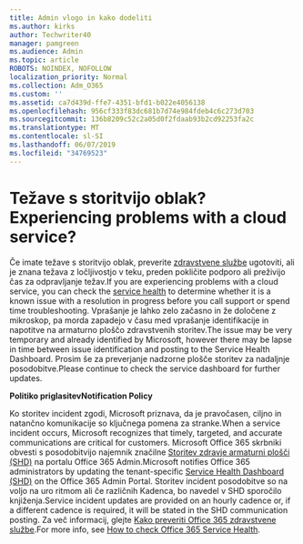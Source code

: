 ```yaml
---
title: Admin vlogo in kako dodeliti
ms.author: kirks
author: Techwriter40
manager: pamgreen
ms.audience: Admin
ms.topic: article
ROBOTS: NOINDEX, NOFOLLOW
localization_priority: Normal
ms.collection: Adm_O365
ms.custom: ''
ms.assetid: ca7d439d-ffe7-4351-bfd1-b022e4056138
ms.openlocfilehash: 956cf333f83dc681b7d74e984fdeb4c6c273d703
ms.sourcegitcommit: 136b8209c52c2a05d0f2fdaab93b2cd92253fa2c
ms.translationtype: MT
ms.contentlocale: sl-SI
ms.lasthandoff: 06/07/2019
ms.locfileid: "34769523"
---
```

# <a name="experiencing-problems-with-a-cloud-service"></a><span data-ttu-id="6b9cb-102">Težave s storitvijo oblak?</span><span class="sxs-lookup"><span data-stu-id="6b9cb-102">Experiencing problems with a cloud service?</span></span>

<span data-ttu-id="6b9cb-103">Če imate težave s storitvijo oblak, preverite [zdravstvene službe](https://admin.microsoft.com/AdminPortal/Home#/servicehealth) ugotoviti, ali je znana težava z ločljivostjo v teku, preden pokličite podporo ali preživijo čas za odpravljanje težav.</span><span class="sxs-lookup"><span data-stu-id="6b9cb-103">If you are experiencing problems with a cloud service, you can check the [service health](https://admin.microsoft.com/AdminPortal/Home#/servicehealth) to determine whether it is a known issue with a resolution in progress before you call support or spend time troubleshooting.</span></span> <span data-ttu-id="6b9cb-104">Vprašanje je lahko zelo začasno in že določene z mikroskop, pa morda zapadejo v času med vprašanje identifikacije in napotitve na armaturno ploščo zdravstvenih storitev.</span><span class="sxs-lookup"><span data-stu-id="6b9cb-104">The issue may be very temporary and already identified by Microsoft, however there may be lapse in time between issue identification and posting to the Service Health Dashboard.</span></span> <span data-ttu-id="6b9cb-105">Prosim še za preverjanje nadzorne plošče storitev za nadaljnje posodobitve.</span><span class="sxs-lookup"><span data-stu-id="6b9cb-105">Please continue to check the service dashboard for further updates.</span></span>

<span data-ttu-id="6b9cb-106">**Politiko priglasitev**</span><span class="sxs-lookup"><span data-stu-id="6b9cb-106">**Notification Policy**</span></span>

<span data-ttu-id="6b9cb-107">Ko storitev incident zgodi, Microsoft priznava, da je pravočasen, ciljno in natančno komunikacije so ključnega pomena za stranke.</span><span class="sxs-lookup"><span data-stu-id="6b9cb-107">When a service incident occurs, Microsoft recognizes that timely, targeted, and accurate communications are critical for customers.</span></span> <span data-ttu-id="6b9cb-108">Microsoft Office 365 skrbniki obvesti s posodobitvijo najemnik značilne [Storitev zdravje armaturni plošči (SHD)](https://admin.microsoft.com/AdminPortal/Home#/servicehealth) na portalu Office 365 Admin.</span><span class="sxs-lookup"><span data-stu-id="6b9cb-108">Microsoft notifies Office 365 administrators by updating the tenant-specific [Service Health Dashboard (SHD)](https://admin.microsoft.com/AdminPortal/Home#/servicehealth) on the Office 365 Admin Portal.</span></span> <span data-ttu-id="6b9cb-109">Storitev incident posodobitve so na voljo na uro ritmom ali če različnih Kadenca, bo navedel v SHD sporočilo knjiženja.</span><span class="sxs-lookup"><span data-stu-id="6b9cb-109">Service incident updates are provided on an hourly cadence or, if a different cadence is required, it will be stated in the SHD communication posting.</span></span> <span data-ttu-id="6b9cb-110">Za več informacij, glejte [Kako preveriti Office 365 zdravstvene službe](https://docs.microsoft.com/office365/enterprise/view-service-health).</span><span class="sxs-lookup"><span data-stu-id="6b9cb-110">For more info, see [How to check Office 365 Service Health](https://docs.microsoft.com/office365/enterprise/view-service-health).</span></span>

